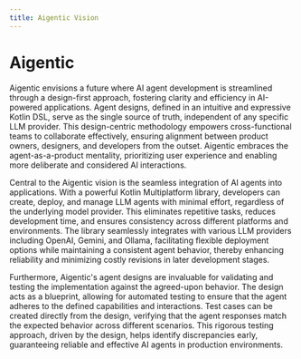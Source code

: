 ```yaml
---
title: Aigentic Vision
---
```


# Aigentic

Aigentic envisions a future where AI agent development is streamlined through a design-first approach, fostering clarity and efficiency in AI-powered applications. Agent designs, defined in an intuitive and expressive Kotlin DSL, serve as the single source of truth, independent of any specific LLM provider. This design-centric methodology empowers cross-functional teams to collaborate effectively, ensuring alignment between product owners, designers, and developers from the outset. Aigentic embraces the agent-as-a-product mentality, prioritizing user experience and enabling more deliberate and considered AI interactions.

Central to the Aigentic vision is the seamless integration of AI agents into applications. With a powerful Kotlin Multiplatform library, developers can create, deploy, and manage LLM agents with minimal effort, regardless of the underlying model provider. This eliminates repetitive tasks, reduces development time, and ensures consistency across different platforms and environments. The library seamlessly integrates with various LLM providers including OpenAI, Gemini, and Ollama, facilitating flexible deployment options while maintaining a consistent agent behavior, thereby enhancing reliability and minimizing costly revisions in later development stages.

Furthermore, Aigentic's agent designs are invaluable for validating and testing the implementation against the agreed-upon behavior. The design acts as a blueprint, allowing for automated testing to ensure that the agent adheres to the defined capabilities and interactions. Test cases can be created directly from the design, verifying that the agent responses match the expected behavior across different scenarios. This rigorous testing approach, driven by the design, helps identify discrepancies early, guaranteeing reliable and effective AI agents in production environments.
